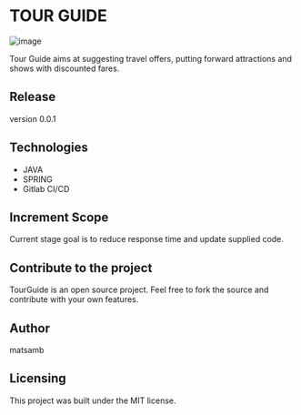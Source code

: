 # TOUR GUIDE

![image](https://user-images.githubusercontent.com/96872503/196967740-c29f5c39-0b95-4662-b5df-f882e847cbef.png)

Tour Guide aims at suggesting travel offers, putting forward attractions and shows with discounted fares.

## Release

version 0.0.1

## Technologies

- JAVA
- SPRING
- Gitlab CI/CD 

## Increment Scope

Current stage goal is to reduce response time and update supplied code.

## Contribute to the project

TourGuide is an open source project. Feel free to fork the source and contribute with your own features.

## Author

matsamb

## Licensing

This project was built under the MIT license.

